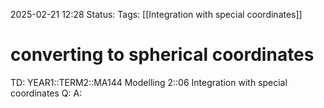 2025-02-21 12:28
Status: 
Tags: [[Integration with special coordinates]]
# converting to spherical coordinates

TD: YEAR1::TERM2::MA144 Modelling 2::06 Integration with special coordinates
Q: 
A: 
